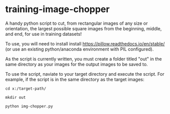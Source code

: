 # training-image-chopper

 A handy python script to cut, from rectangular images of any size or orientation, the largest possible square images from the beginning, middle, and end, for use in training datasets!

 To use, you will need to install install https://pillow.readthedocs.io/en/stable/ (or use an existing python/anaconda environment with PIL configured).

 As the script is currently written, you must create a folder titled "out" in the same directory as your images for the output images to be saved to.

 To use the script, naviate to your target directory and execute the script. For example, if the script is in the same directory as the target images:

 
  `cd x:/target-path/`
  
  `mkdir out`
  
  `python img-chopper.py`
 
 
